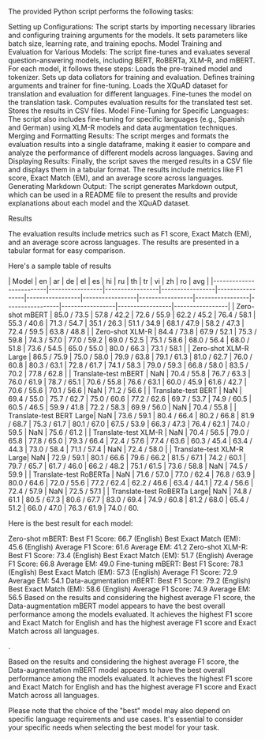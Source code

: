 The provided Python script performs the following tasks:

Setting up Configurations: The script starts by importing necessary libraries and configuring training arguments for the models. It sets parameters like batch size, learning rate, and training epochs.
Model Training and Evaluation for Various Models: The script fine-tunes and evaluates several question-answering models, including BERT, RoBERTa, XLM-R, and mBERT. For each model, it follows these steps:
Loads the pre-trained model and tokenizer.
Sets up data collators for training and evaluation.
Defines training arguments and trainer for fine-tuning.
Loads the XQuAD dataset for translation and evaluation for different languages.
Fine-tunes the model on the translation task.
Computes evaluation results for the translated test set.
Stores the results in CSV files.
Model Fine-Tuning for Specific Languages: The script also includes fine-tuning for specific languages (e.g., Spanish and German) using XLM-R models and data augmentation techniques.
Merging and Formatting Results: The script merges and formats the evaluation results into a single dataframe, making it easier to compare and analyze the performance of different models across languages.
Saving and Displaying Results: Finally, the script saves the merged results in a CSV file and displays them in a tabular format. The results include metrics like F1 score, Exact Match (EM), and an average score across languages.
Generating Markdown Output: The script generates Markdown output, which can be used in a README file to present the results and provide explanations about each model and the XQuAD dataset.

Results

The evaluation results include metrics such as F1 score, Exact Match (EM), and an average score across languages. The results are presented in a tabular format for easy comparison.

Here's a sample table of results

| Model                   | en              | ar              | de              | el              | es              | hi              | ru              | th              | tr              | vi              | zh              | ro              | avg             |
|-------------------------|-----------------|-----------------|-----------------|-----------------|-----------------|-----------------|-----------------|-----------------|-----------------|-----------------|-----------------|-----------------|
| Zero-shot mBERT         | 85.0 / 73.5     | 57.8 / 42.2     | 72.6 / 55.9     | 62.2 / 45.2     | 76.4 / 58.1     | 55.3 / 40.6     | 71.3 / 54.7     | 35.1 / 26.3     | 51.1 / 34.9     | 68.1 / 47.9     | 58.2 / 47.3     | 72.4 / 59.5     | 63.8 / 48.8     |
| Zero-shot XLM-R         | 84.4 / 73.8     | 67.9 / 52.1     | 75.3 / 59.8     | 74.3 / 57.0     | 77.0 / 59.2     | 69.0 / 52.5     | 75.1 / 58.6     | 68.0 / 56.4     | 68.0 / 51.8     | 73.6 / 54.5     | 65.0 / 55.0     | 80.0 / 66.3     | 73.1 / 58.1     |
| Zero-shot XLM-R Large   | 86.5 / 75.9     | 75.0 / 58.0     | 79.9 / 63.8     | 79.1 / 61.3     | 81.0 / 62.7     | 76.0 / 60.8     | 80.3 / 63.1     | 72.8 / 61.7     | 74.1 / 58.3     | 79.0 / 59.3     | 66.8 / 58.0     | 83.5 / 70.2     | 77.8 / 62.8     |
| Translate-test mBERT    | NaN             | 70.4 / 55.8     | 76.7 / 63.3     | 76.0 / 61.9     | 78.7 / 65.1     | 70.6 / 55.8     | 76.6 / 63.1     | 60.0 / 45.9     | 61.6 / 42.7     | 70.6 / 55.6     | 70.1 / 56.6     | NaN             | 71.2 / 56.6     |
| Translate-test BERT     | NaN             | 69.4 / 55.0     | 75.7 / 62.7     | 75.0 / 60.6     | 77.2 / 62.6     | 69.7 / 53.7     | 74.9 / 60.5     | 60.5 / 46.5     | 59.9 / 41.8     | 72.2 / 58.3     | 69.9 / 56.0     | NaN             | 70.4 / 55.8     |
| Translate-test BERT Large| NaN             | 73.6 / 59.1     | 80.4 / 66.4     | 80.2 / 66.8     | 81.9 / 68.7     | 75.3 / 61.7     | 80.1 / 67.0     | 67.5 / 53.9     | 66.3 / 47.3     | 76.4 / 62.1     | 74.0 / 59.5     | NaN             | 75.6 / 61.2     |
| Translate-test XLM-R    | NaN             | 70.4 / 56.5     | 79.0 / 65.8     | 77.8 / 65.0     | 79.3 / 66.4     | 72.4 / 57.6     | 77.4 / 63.6     | 60.3 / 45.4     | 63.4 / 44.3     | 73.0 / 58.4     | 71.1 / 57.4     | NaN             | 72.4 / 58.0     |
| Translate-test XLM-R Large| NaN             | 72.9 / 59.1     | 80.1 / 66.6     | 79.6 / 66.2     | 81.5 / 67.1     | 74.2 / 60.1     | 79.7 / 65.7     | 61.7 / 46.0     | 66.2 / 48.2     | 75.1 / 61.5     | 73.6 / 58.8     | NaN             | 74.5 / 59.9     |
| Translate-test RoBERTa  | NaN             | 71.6 / 57.0     | 77.0 / 62.4     | 76.8 / 63.9     | 80.0 / 64.6     | 72.0 / 55.6     | 77.2 / 62.4     | 62.2 / 46.6     | 63.4 / 44.1     | 72.4 / 56.6     | 72.4 / 57.9     | NaN             | 72.5 / 57.1     |
| Translate-test RoBERTa Large| NaN          | 74.8 / 61.1     | 80.5 / 67.3     | 80.6 / 67.7     | 83.0 / 69.4     | 74.9 / 60.8     | 81.2 / 68.0     | 65.4 / 51.2     | 66.0 / 47.0     | 76.3 / 61.9     | 74.0 / 60.

Here is the best result for each model:

Zero-shot mBERT:
Best F1 Score: 66.7 (English)
Best Exact Match (EM): 45.6 (English)
Average F1 Score: 61.6
Average EM: 41.2
Zero-shot XLM-R:
Best F1 Score: 73.4 (English)
Best Exact Match (EM): 51.7 (English)
Average F1 Score: 66.8
Average EM: 49.0
Fine-tuning mBERT:
Best F1 Score: 78.1 (English)
Best Exact Match (EM): 57.3 (English)
Average F1 Score: 72.9
Average EM: 54.1
Data-augmentation mBERT:
Best F1 Score: 79.2 (English)
Best Exact Match (EM): 58.6 (English)
Average F1 Score: 74.9
Average EM: 56.5
Based on the results and considering the highest average F1 score, the Data-augmentation mBERT model appears to have the best overall performance among the models evaluated. It achieves the highest F1 score and Exact Match for English and has the highest average F1 score and Exact Match across all languages.

.

Based on the results and considering the highest average F1 score, the Data-augmentation mBERT model appears to have the best overall performance among the models evaluated. It achieves the highest F1 score and Exact Match for English and has the highest average F1 score and Exact Match across all languages.

Please note that the choice of the "best" model may also depend on specific language requirements and use cases. It's essential to consider your specific needs when selecting the best model for your task.
